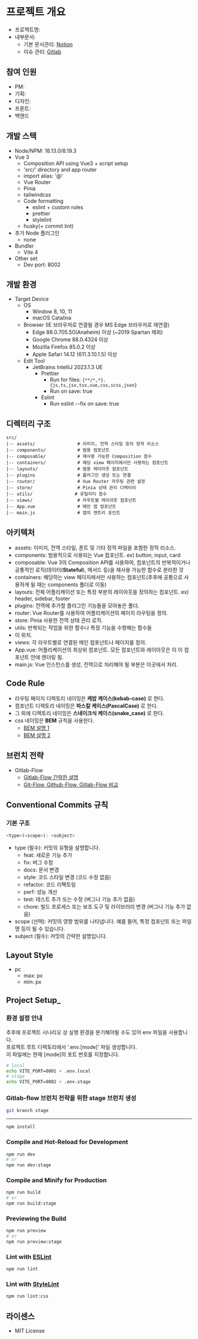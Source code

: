 # 프로젝트 개요
- 프로젝트명: 
- 내부문서:
  - 기본 문서관리: [Notion](https://www.naver.com)
  - 이슈 관리: [Gitlab](https://www.naver.com)

## 참여 인원
- PM: 
- 기획:
- 디자인:
- 프론트:
- 백엔드

## 개발 스택
- Node/NPM: 18.13.0/8.19.3
- Vue 3
  - Composition API using Vue3 + script setup
  - 'src/' directory and app router
  - import alias: '@'
  - Vue Router
  - Pinia
  - tailwindcss
  - Code formatting
    - eslint + custom rules
    - prettier
    - stylelint
  - husky(+ commit lint)
- 추가 Node 플러그인
  - none
- Bundler
  -  Vite 4
- Other set
  - Dev port: 8002

## 개발 환경
- Target Device
  - OS
    - Window 8, 10, 11
    - macOS Catalina
  - Browser (IE 브라우저로 연결될 경우 MS Edge 브라우저로 재연결)
    - Edge 88.0.705.50(Anaheim) 이상 (~2019 Spartan 제외)
    - Google Chrome 88.0.4324 이상
    - Mozilla Firefox 85.0.2 이상
    - Apple Safari 14.12 (611.3.10.1.5) 이상
  - Edit Tool
    - JetBrains IntelliJ 2023.1.3 UE
      - Prettier
        - Run for files: `{**/*,*}.{js,ts,jsx,tsx,vue,css,scss,json}`
        - Run on save: true
      - Eslint
        - Run eslint --fix on save: true

## 디렉터리 구조
```
src/
|-- assets/                # 이미지, 전역 스타일 등의 정적 리소스
|-- components/            # 범용 컴포넌트
|-- composable/            # 재사용 가능한 Composition 함수
|-- containers/            # 해당 view 페이지에서만 사용하는 컴포넌트
|-- layouts/               # 범용 레이아웃 컴포넌트
|-- plugins                # 플러그인 생성 또는 연결   
|-- router/                # Vue Router 라우팅 관련 설정
|-- store/                 # Pinia 상태 관리 디렉터리
|-- utils/                # 유틸리티 함수    
|-- views/                 # 라우트별 레이아웃 컴포넌트              
|-- App.vue                # 메인 앱 컴포넌트
|-- main.js                # 앱의 엔트리 포인트
```

## 아키텍처

- assets: 이미지, 전역 스타일, 폰트 및 기타 정적 파일을 포함한 정적 리소스.
- components: 범용적으로 사용되는 Vue 컴포넌트. ex) button, input, card
- composable: Vue 3의 Composition API를 사용하여, 컴포넌트의 반복적이거나 공통적인 로직(데이터(**Stateful**), 메서드 등)을 재사용 가능한 함수로 분리한 것
- containers: 해당하는 view 페이지에서만 사용하는 컴포넌트(추후에 공통으로 사용하게 될 때는 components 폴더로 이동) 
- layouts: 전체 어플리케이션 또는 특정 부분의 레이아웃을 정의하는 컴포넌트. ex) header, sidebar, footer
- plugins: 전역에 추가할 플러그인 기능들을 모아놓은 폴더.
- router: Vue Router를 사용하여 어플리케이션의 페이지 라우팅을 정의.
- store: Pinia 사용한 전역 상태 관리 로직.
- utils: 반복되는 작업을 위한 함수나 특정 기능을 수항해는 함수들
- 이 위치.
- views: 각 라우트별로 연결된 메인 컴포넌트나 페이지를 정의.
- App.vue: 어플리케이션의 최상위 컴포넌트. 모든 컴포넌트와 레이아웃은 이 이 컴포넌트 안에 렌더링 됨.
- main.js: Vue 인스턴스를 생성, 전역으로 처리해야 될 부분은 이곳에서 처리.

## Code Rule
- 라우팅 페이지 디렉토리 네이밍은 **케밥 케이스(kebab-case)** 로 한다.
- 컴포넌트 디렉토리 네이밍은 **파스칼 케이스(PascalCase)** 로 한다.
- 그 외에 디렉토리 네이밍은 **스네이크식 케이스(snake_case)** 로 한다.
- css 네이밍은 **BEM** 규칙을 사용한다.
  - [BEM 설명 1](https://tech.elysia.land/%EB%84%A4%EC%9D%B4%EB%B0%8D-%EC%BB%A8%EB%B2%A4%EC%85%98-bem-b291ba7bff01)
  - [BEM 설명 2](https://getbem.com/)

## 브런치 전략
- Gitlab-Flow
  - [Gitlab-Flow 간략한 설명](https://brownbears.tistory.com/605)
  - [Git-Flow, Github-Flow, Gitlab-Flow 비교 ](https://youngtoad.tistory.com/46)


## Conventional Commits 규칙

### 기본 구조
```javascript
<type>(<scope>): <subject>
```

- type (필수): 커밋의 유형을 설명합니다.
  - feat: 새로운 기능 추가 
  - fix: 버그 수정 
  - docs: 문서 변경 
  - style: 코드 스타일 변경 (코드 수정 없음)
  - refactor: 코드 리팩토링 
  - perf: 성능 개선 
  - test: 테스트 추가 또는 수정 (버그나 기능 추가 없음)
  - chore: 빌드 프로세스 또는 보조 도구 및 라이브러리 변경 (버그나 기능 추가 없음)
- scope (선택): 커밋의 영향 범위를 나타냅니다. 예를 들어, 특정 컴포넌트 또는 파일명 등이 될 수 있습니다.
- subject (필수): 커밋의 간략한 설명입니다.

## Layout Style
- pc
  - max: px
  - min: px

## Project Setup_

### 환경 설정 안내

추후에 프로젝트 시나리오 상 실행 환경을 분기해야될 수도 있어 env 파일을 사용합니다.   
프로젝트 루트 디렉토리에서 '.env.[mode]' 파일 생성합니다.   
이 파일에는 현재 [mode]의 포트 번호를 지정합니다.

```sh
# local
echo VITE_PORT=8001 > .env.local
# stage
echo VITE_PORT=8002 > .env.stage
```

### Gitlab-flow 브런치 전략을 위한 stage 브런치 생성

```sh
git branch stage
```

---

```sh
npm install
```

### Compile and Hot-Reload for Development

```sh
npm run dev
# or
npm run dev:stage
```

### Compile and Minify for Production

```sh
npm run build
# or
npm run build:stage
```

### Previewing the Build

```sh
npm run preview
# or
npm run preview:stage
```


### Lint with [ESLint](https://eslint.org/)

```sh
npm run lint
```

### Lint with [StyleLint](https://stylelint.io/)

```sh
npm run lint:css
```

## 라이센스
- MIT License
